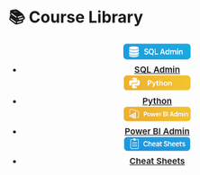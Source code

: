 # 📚 Course Library

<div class="grid cards" markdown>

- <a href="courses/sql-admin/index.md">
    <img src="assets/logos/sql-admin.png"
         alt="SQL Admin"
         style="width:120px;display:block;margin:0 auto 0.5rem;" />
    <span style="display:block;text-align:center;font-size:0.95rem;font-weight:600;">
      SQL&nbsp;Admin
    </span>
  </a>

- <a href="courses/python/index.md">
    <img src="assets/logos/python.png"
         alt="Python"
         style="width:120px;display:block;margin:0 auto 0.5rem;" />
    <span style="display:block;text-align:center;font-size:0.95rem;font-weight:600;">
      Python
    </span>
  </a>

- <a href="courses/power-bi-admin/powerbi-service-cheatsheet.html">
    <img src="assets/logos/powerbi.png"
         alt="Power BI Admin"
         style="width:120px;display:block;margin:0 auto 0.5rem;" />
    <span style="display:block;text-align:center;font-size:0.95rem;font-weight:600;">
      Power BI&nbsp;Admin
    </span>
  </a>

- <a href="cheat-sheets/index.md">
    <img src="assets/logos/cheat-sheet.png"
         alt="Cheat Sheets"
         style="width:120px;display:block;margin:0 auto 0.5rem;" />
    <span style="display:block;text-align:center;font-size:0.95rem;font-weight:600;">
      Cheat Sheets
    </span>
  </a>

</div>
